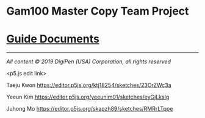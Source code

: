 
# Gam100 Master Copy Team Project

# [Guide Documents](https://docs.google.com/document/d/1kKR5-fTccftChXauijCnpSKJ7Q16NqkcfhY1ddkgJfc/edit?usp=sharing)
---
*All‌ ‌content‌ ‌©‌ ‌2019‌ ‌DigiPen‌ ‌(USA)‌ ‌Corporation,‌ ‌all‌ ‌rights‌ ‌reserved*


<p5.js edit link>

Taeju Kwon
https://editor.p5js.org/ktj18254/sketches/23OrZWc3a

Yeeun Kim
https://editor.p5js.org/yeeunim01/sketches/eyGjLkslg

Juhong Mo
https://editor.p5js.org/skapzh89/sketches/RMRrLTppe
